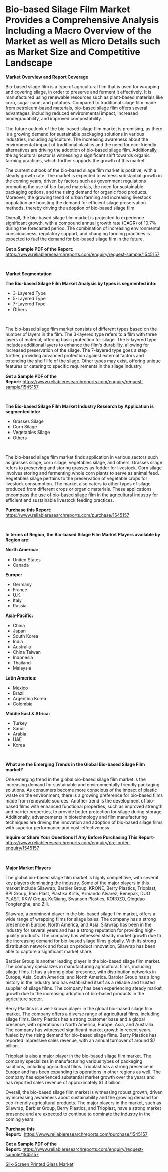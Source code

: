<p><h1>Bio-based Silage Film Market Provides a Comprehensive Analysis Including a Macro Overview of the Market as well as Micro Details such as Market Size and Competitive Landscape</h1></p><p><strong>Market Overview and Report Coverage</strong></p>
<p><p>Bio-based silage film is a type of agricultural film that is used for wrapping and covering silage, in order to preserve and ferment it effectively. It is manufactured using renewable resources such as plant-based materials like corn, sugar cane, and potatoes. Compared to traditional silage film made from petroleum-based materials, bio-based silage film offers several advantages, including reduced environmental impact, increased biodegradability, and improved compostability.</p><p>The future outlook of the bio-based silage film market is promising, as there is a growing demand for sustainable packaging solutions in various industries, including agriculture. The increasing awareness about the environmental impact of traditional plastics and the need for eco-friendly alternatives are driving the adoption of bio-based silage film. Additionally, the agricultural sector is witnessing a significant shift towards organic farming practices, which further supports the growth of this market.</p><p>The current outlook of the bio-based silage film market is positive, with a steady growth rate. The market is expected to witness substantial growth in the coming years, driven by factors such as government regulations promoting the use of bio-based materials, the need for sustainable packaging options, and the rising demand for organic food products. Moreover, the growing trend of urban farming and increasing livestock population are boosting the demand for efficient silage preservation methods, thereby driving the adoption of bio-based silage film.</p><p>Overall, the bio-based silage film market is projected to experience significant growth, with a compound annual growth rate (CAGR) of 10.7% during the forecasted period. The combination of increasing environmental consciousness, regulatory support, and changing farming practices is expected to fuel the demand for bio-based silage film in the future.</p></p>
<p><strong>Get a Sample PDF of the Report:</strong> <a href="https://www.reliableresearchreports.com/enquiry/request-sample/1545157">https://www.reliableresearchreports.com/enquiry/request-sample/1545157</a></p>
<p>&nbsp;</p>
<p><strong>Market Segmentation</strong></p>
<p><strong>The Bio-based Silage Film Market Analysis by types is segmented into:</strong></p>
<p><ul><li>3-Layered Type</li><li>5-Layered Type</li><li>7-Layered Type</li><li>Others</li></ul></p>
<p>&nbsp;</p>
<p><p>The bio-based silage film market consists of different types based on the number of layers in the film. The 3-layered type refers to a film with three layers of material, offering basic protection for silage. The 5-layered type includes additional layers to enhance the film's durability, allowing for increased preservation of the silage. The 7-layered type goes a step further, providing advanced protection against external factors and extending the shelf life of the silage. Other types may exist, offering unique features or catering to specific requirements in the silage industry.</p></p>
<p><strong>Get a Sample PDF of the Report:</strong>&nbsp;<a href="https://www.reliableresearchreports.com/enquiry/request-sample/1545157">https://www.reliableresearchreports.com/enquiry/request-sample/1545157</a></p>
<p>&nbsp;</p>
<p><strong>The Bio-based Silage Film Market Industry Research by Application is segmented into:</strong></p>
<p><ul><li>Grasses Silage</li><li>Corn Silage</li><li>Vegetables Silage</li><li>Others</li></ul></p>
<p>&nbsp;</p>
<p><p>The bio-based silage film market finds application in various sectors such as grasses silage, corn silage, vegetables silage, and others. Grasses silage refers to preserving and storing grasses as fodder for livestock. Corn silage involves storing and fermenting whole corn plants to serve as animal feed. Vegetables silage pertains to the preservation of vegetable crops for livestock consumption. The market also caters to other types of silage produced from different crops or organic materials. These applications encompass the use of bio-based silage film in the agricultural industry for efficient and sustainable livestock feeding practices.</p></p>
<p><strong>Purchase this Report:</strong>&nbsp; <a href="https://www.reliableresearchreports.com/purchase/1545157">https://www.reliableresearchreports.com/purchase/1545157</a></p>
<p>&nbsp;</p>
<p><strong>In terms of Region, the Bio-based Silage Film Market Players available by Region are:</strong></p>
<p>
    <p> <strong> North America: </strong>
        <ul>
            <li>United States</li>
            <li>Canada</li>
        </ul>
        </p> 
    <p> <strong> Europe: </strong>
        <ul>
            <li>Germany</li>
            <li>France</li>
            <li>U.K.</li>
            <li>Italy</li>
            <li>Russia</li>
        </ul>
        </p> 
    <p> <strong> Asia-Pacific: </strong>
        <ul>
            <li>China</li>
            <li>Japan</li>
            <li>South Korea</li>
            <li>India</li>
            <li>Australia</li>
            <li>China Taiwan</li>
            <li>Indonesia</li>
            <li>Thailand</li>
            <li>Malaysia</li>
        </ul>
        </p> 
    <p> <strong> Latin America: </strong>
        <ul>
            <li>Mexico</li>
            <li>Brazil</li>
            <li>Argentina Korea</li>
            <li>Colombia</li>
        </ul>
        </p> 
    <p> <strong> Middle East & Africa: </strong>
        <ul>
            <li>Turkey</li>
            <li>Saudi</li>
            <li>Arabia</li>
            <li>UAE</li>
            <li>Korea</li>
        </ul>
    </p>
    </p>
<p>&nbsp;</p>
<p><strong>What are the Emerging Trends in the Global Bio-based Silage Film market?</strong></p>
<p><p>One emerging trend in the global bio-based silage film market is the increasing demand for sustainable and environmentally friendly packaging solutions. As consumers become more conscious of the impact of plastic waste on the environment, there is a growing preference for bio-based films made from renewable sources. Another trend is the development of bio-based films with enhanced functional properties, such as improved strength and barrier properties, to provide better protection for silage during storage. Additionally, advancements in biotechnology and film manufacturing techniques are driving the innovation and adoption of bio-based silage films with superior performance and cost-effectiveness.</p></p>
<p><strong>Inquire or Share Your Questions If Any Before Purchasing This Report</strong>- <a href="https://www.reliableresearchreports.com/enquiry/pre-order-enquiry/1545157">https://www.reliableresearchreports.com/enquiry/pre-order-enquiry/1545157</a></p>
<p>&nbsp;</p>
<p><strong>Major Market Players</strong></p>
<p><p>The global bio-based silage film market is highly competitive, with several key players dominating the industry. Some of the major players in this market include Silawrap, Barbier Group, KRONE, Berry Plastics, Trioplast, BPI Group, Rani Plast, Plastika Kritis, Armando Alvarez, Benepak, DUO PLAST, RKW Group, KeQiang, Swanson Plastics, KOROZO, Qingdao Tongfenghe, and Zill.</p><p>Silawrap, a prominent player in the bio-based silage film market, offers a wide range of wrapping films for silage bales. The company has a strong presence in Europe, North America, and Asia. Silawrap has been in the industry for several years and has a strong reputation for providing high-quality products. The company has witnessed steady market growth due to the increasing demand for bio-based silage films globally. With its strong distribution network and focus on product innovation, Silawrap has been able to capture a significant market share.</p><p>Barbier Group is another leading player in the bio-based silage film market. The company specializes in manufacturing agricultural films, including silage films. It has a strong global presence, with distribution networks in Europe, Asia, South America, and North America. Barbier Group has a long history in the industry and has established itself as a reliable and trusted supplier of silage films. The company has been experiencing steady market growth due to the increasing adoption of bio-based products in the agriculture sector.</p><p>Berry Plastics is a well-known player in the global bio-based silage film market. The company offers a diverse range of agricultural films, including silage films. Berry Plastics has a strong customer base and a global presence, with operations in North America, Europe, Asia, and Australia. The company has witnessed significant market growth in recent years, fueled by the rising demand for bio-based silage films. Berry Plastics has reported impressive sales revenue, with an annual turnover of around $7 billion.</p><p>Trioplast is also a major player in the bio-based silage film market. The company specializes in manufacturing various types of packaging solutions, including agricultural films. Trioplast has a strong presence in Europe and has been expanding its operations in other regions as well. The company has experienced substantial market growth over the years and has reported sales revenue of approximately $1.3 billion.</p><p>Overall, the bio-based silage film market is witnessing robust growth, driven by increasing awareness about sustainability and the growing demand for eco-friendly agricultural products. The major players in the market, such as Silawrap, Barbier Group, Berry Plastics, and Trioplast, have a strong market presence and are expected to continue to dominate the industry in the coming years.</p></p>
<p><strong>Purchase this Report:</strong>&nbsp;&nbsp;<a href="https://www.reliableresearchreports.com/purchase/1545157">https://www.reliableresearchreports.com/purchase/1545157</a></p>
<p></p>
<p><strong>Get a Sample PDF of the Report:</strong>&nbsp;<a href="https://www.reliableresearchreports.com/enquiry/request-sample/1545157">https://www.reliableresearchreports.com/enquiry/request-sample/1545157</a></p>
<p><p><a href="https://github.com/NorbertYates/Market-Research-Report-List-2/blob/main/silk-screen-printed-glass-market.md">Silk-Screen Printed Glass Market</a></p></p>